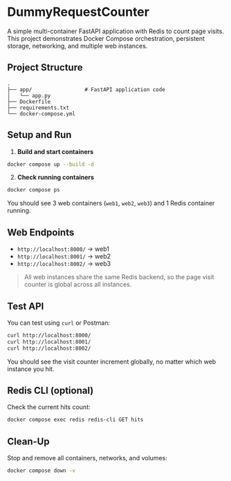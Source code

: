 # DummyRequestCounter

A simple multi-container FastAPI application with Redis to count page visits. This project demonstrates Docker Compose orchestration, persistent storage, networking, and multiple web instances.

## Project Structure

```
.
├── app/                 # FastAPI application code
│   └── app.py
├── Dockerfile
├── requirements.txt
└── docker-compose.yml
```

## Setup and Run

1. **Build and start containers**

```bash
docker compose up --build -d
```

2. **Check running containers**

```bash
docker compose ps
```

You should see 3 web containers (`web1`, `web2`, `web3`) and 1 Redis container running.

## Web Endpoints

* `http://localhost:8000/` → web1
* `http://localhost:8001/` → web2
* `http://localhost:8002/` → web3

> All web instances share the same Redis backend, so the page visit counter is global across all instances.

## Test API

You can test using `curl` or Postman:

```bash
curl http://localhost:8000/
curl http://localhost:8001/
curl http://localhost:8002/
```

You should see the visit counter increment globally, no matter which web instance you hit.

## Redis CLI (optional)

Check the current hits count:

```bash
docker compose exec redis redis-cli GET hits
```

## Clean-Up

Stop and remove all containers, networks, and volumes:

```bash
docker compose down -v
```
